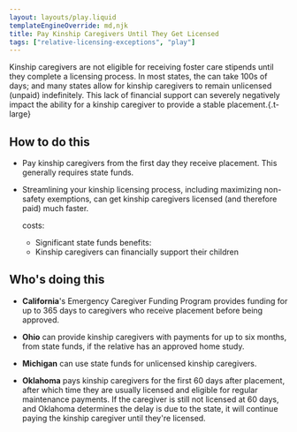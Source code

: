 ```yaml
---
layout: layouts/play.liquid
templateEngineOverride: md,njk
title: Pay Kinship Caregivers Until They Get Licensed
tags: ["relative-licensing-exceptions", "play"]
---
```


Kinship caregivers are not eligible for receiving foster care stipends until they complete a licensing process. In most states, the can take 100s of days; and many states allow for kinship caregivers to remain unlicensed (unpaid) indefinitely. This lack of financial support can severely negatively impact the ability for a kinship caregiver to provide a stable placement.{.t-large}

## How to do this

* Pay kinship caregivers from the first day they receive placement. This generally requires state funds.

* Streamlining your kinship licensing process, including maximizing non-safety exemptions, can get kinship caregivers licensed (and therefore paid) much faster.

  costs:
    - Significant state funds
  benefits:
    - Kinship caregivers can financially support their children


## Who's doing this

* **California**'s Emergency Caregiver Funding Program provides funding for up to 365 days to caregivers who receive placement before being approved.

* **Ohio** can provide kinship caregivers with payments for up to six months, from state funds, if the relative has an approved home study.

* **Michigan** can use state funds for unlicensed kinship caregivers.

* **Oklahoma** pays kinship caregivers for the first 60 days after placement, after which time they are usually licensed and eligible for regular maintenance payments. If the caregiver is still not licensed at 60 days, and Oklahoma determines the delay is due to the state, it will continue paying the kinship caregiver until they're licensed.